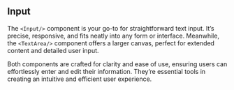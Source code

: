 ## Input
The `<Input/>` component is your go-to for straightforward text input. It’s precise, responsive, and fits neatly into any form or interface. Meanwhile, the `<TextArea/>` component offers a larger canvas, perfect for extended content and detailed user input.

Both components are crafted for clarity and ease of use, ensuring users can effortlessly enter and edit their information. They’re essential tools in creating an intuitive and efficient user experience.